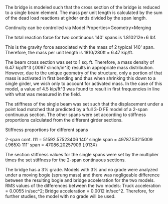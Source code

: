 The bridge is modeled such that the cross section of the bridge is reduced to a single beam element. The mass per unit length is calculated by the sum of the dead load reactions at girder ends divided by the span length.

Continuity can be controlled via Model Properties>Geometry>Merging

The total reaction force for two continuous 140' spans is 1.810212e+6 lbf.

This is the gravity force associated with the mass of 2 typical 140' span. Therefore, the mass per unit length is 1810/280ft = 6.47 kip/ft.

The beam cross section was set to 1 sq. ft. Therefore, a mass density of 6.47 kip/ft^3 (.0097 slinch/in^3) results in appropriate mass distribution. However, due to the unique geometry of the structure, only a portion of that mass is activated in first bending and thus when shrinking this down to a single girder, we wish only to account for activated mass. In the case of this model, a value of 4.5 kip/ft^3 was found to result in first frequencies in line with what was measured in the field.

The stiffness of the single beam was set such that the displacement under a point load matched that predicted by a full 3-D FE model of a 2-span continuous section. The other spans were set according to stiffness proportions calculated from the different girder sections.


Stiffness proportions for different spans

2-span cont. I11 = 51592.57523406
140' single span = 49787.53215009 (.965X)
111' span  = 47086.20257909 (.913X)

The section stiffness values for the single spans were set by the multiplier times the set stiffness for the 2-span continuous sections.

The bridge has a 3% grade. Models with 3% and no grade were analyzed under a moving bogie (sprung mass) and there was negligeable difference between the resulting bogie and bridge acceleration for the two models. RMS values of the differences between the two models: Truck acceleration = 0.0055 in/sec^2; Bridge acceleration = 0.0012 in/sec^2. Therefore, for further studies, the model with no grade will be used.
